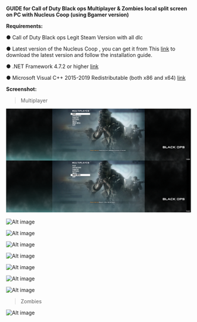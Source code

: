 **GUIDE for Call of Duty Black ops Multiplayer & Zombies local split screen on PC with Nucleus Coop (using Bgamer version)**

**Requirements:**

● Call of Duty Black ops Legit Steam Version with all dlc 

● Latest version of the Nucleus Coop , you can get it from This [link](https://github.com/SplitScreen-Me/splitscreenme-nucleus/releases) to download the latest version and follow the installation guide.

● .NET Framework 4.7.2 or higher [link](https://dotnet.microsoft.com/en-us/download/dotnet-framework)

● Microsoft Visual C++ 2015-2019 Redistributable (both x86 and x64) [link](https://learn.microsoft.com/en-us/cpp/windows/latest-supported-vc-redist?view=msvc-170)


**Screenshot:**

>Multiplayer 

![Alt image](https://github.com/ahmedtheking372/Call-of-Duty-Black-ops-1-/blob/main/Screenshots/1.jpg)

![Alt image]()

![Alt image]()

![Alt image]()

![Alt image]()

![Alt image]()

![Alt image]()

![Alt image]()

>Zombies

![Alt image]()
